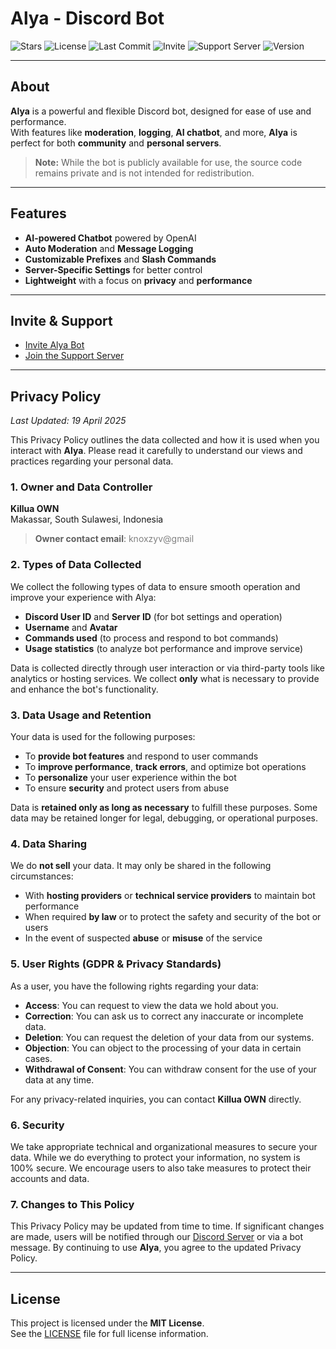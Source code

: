 # Alya - Discord Bot

![Stars](https://img.shields.io/github/stars/KnoxlyDev/Privacy-Policy-Bot-alya?style=social)
![License](https://img.shields.io/github/license/KnoxlyDev/Privacy-Policy-Bot-alya?cacheSeconds=60)
![Last Commit](https://img.shields.io/github/last-commit/KnoxlyDev/Privacy-Policy-Bot-alya)
![Invite](https://img.shields.io/badge/Invite-Alya%20Bot-blue?logo=discord&link=https://discord.com/oauth2/authorize?client_id=1311666717281226832&permissions=8&scope=bot)
![Support Server](https://img.shields.io/discord/1353342583438573701?label=Support%20Server&logo=discord)
![Version](https://img.shields.io/badge/version-11.0.5-blue)

---

## About

**Alya** is a powerful and flexible Discord bot, designed for ease of use and performance.  
With features like **moderation**, **logging**, **AI chatbot**, and more, **Alya** is perfect for both **community** and **personal servers**.

> **Note:** While the bot is publicly available for use, the source code remains private and is not intended for redistribution.

---

## Features

- **AI-powered Chatbot** powered by OpenAI  
- **Auto Moderation** and **Message Logging**  
- **Customizable Prefixes** and **Slash Commands**  
- **Server-Specific Settings** for better control  
- **Lightweight** with a focus on **privacy** and **performance**

---

## Invite & Support

- [Invite Alya Bot](https://discord.com/oauth2/authorize?client_id=1311666717281226832&permissions=8&scope=bot)  
- [Join the Support Server](https://discord.gg/RuunxfUGnT)

---

## Privacy Policy

_Last Updated: 19 April 2025_

This Privacy Policy outlines the data collected and how it is used when you interact with **Alya**. Please read it carefully to understand our views and practices regarding your personal data.

### 1. Owner and Data Controller

**Killua OWN**  
Makassar, South Sulawesi, Indonesia

>**Owner contact email**: <span style="color:gray">knoxzyv@gmail

### 2. Types of Data Collected

We collect the following types of data to ensure smooth operation and improve your experience with Alya:

- **Discord User ID** and **Server ID** (for bot settings and operation)  
- **Username** and **Avatar**  
- **Commands used** (to process and respond to bot commands)  
- **Usage statistics** (to analyze bot performance and improve service)

Data is collected directly through user interaction or via third-party tools like analytics or hosting services. We collect **only** what is necessary to provide and enhance the bot's functionality.

### 3. Data Usage and Retention

Your data is used for the following purposes:
- To **provide bot features** and respond to user commands
- To **improve performance**, **track errors**, and optimize bot operations
- To **personalize** your user experience within the bot
- To ensure **security** and protect users from abuse

Data is **retained only as long as necessary** to fulfill these purposes. Some data may be retained longer for legal, debugging, or operational purposes.

### 4. Data Sharing

We do **not sell** your data. It may only be shared in the following circumstances:
- With **hosting providers** or **technical service providers** to maintain bot performance
- When required **by law** or to protect the safety and security of the bot or users
- In the event of suspected **abuse** or **misuse** of the service

### 5. User Rights (GDPR & Privacy Standards)

As a user, you have the following rights regarding your data:
- **Access**: You can request to view the data we hold about you.
- **Correction**: You can ask us to correct any inaccurate or incomplete data.
- **Deletion**: You can request the deletion of your data from our systems.
- **Objection**: You can object to the processing of your data in certain cases.
- **Withdrawal of Consent**: You can withdraw consent for the use of your data at any time.
  
For any privacy-related inquiries, you can contact **Killua OWN** directly.

### 6. Security

We take appropriate technical and organizational measures to secure your data. While we do everything to protect your information, no system is 100% secure. We encourage users to also take measures to protect their accounts and data.

### 7. Changes to This Policy

This Privacy Policy may be updated from time to time. If significant changes are made, users will be notified through our [Discord Server](https://discord.gg/RuunxfUGnT) or via a bot message. By continuing to use **Alya**, you agree to the updated Privacy Policy.

---

## License

This project is licensed under the **MIT License**.  
See the [LICENSE](LICENSE) file for full license information.
